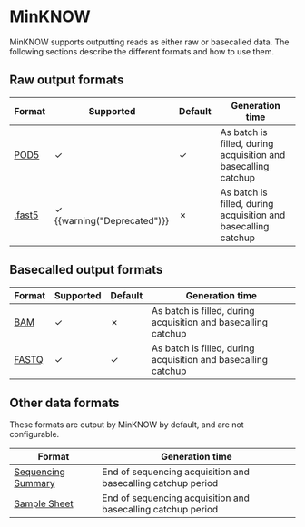 MinKNOW
=======

MinKNOW supports outputting reads as either raw or basecalled data. The following sections describe the different formats and how to use them.

Raw output formats
------------------

Format                              | Supported                                | Default | Generation time
----------------------------------- | ---------------------------------------- | ------- | ---------------
[POD5](../read_formats/pod5.md)     | ✓                                        | ✓       | As batch is filled, during acquisition and basecalling catchup
[.fast5](../read_formats/fast5.md)   | <span>✓</span> {{warning("Deprecated")}} | ✗       | As batch is filled, during acquisition and basecalling catchup


Basecalled output formats
-------------------------


Format                              | Supported | Default | Generation time
----------------------------------- | --------- | ------- | ---------------
[BAM](../read_formats/bam.md)       | ✓         | ✗       | As batch is filled, during acquisition and basecalling catchup
[FASTQ](../read_formats/fastq.md)   | ✓         | ✓       | As batch is filled, during acquisition and basecalling catchup

Other data formats
------------------

These formats are output by MinKNOW by default, and are not configurable.

Format                                                          | Generation time
--------------------------------------------------------------- | ---------------
[Sequencing Summary](../protocol_formats/sequencing_summary.md) | End of sequencing acquisition and basecalling catchup period
[Sample Sheet](../protocol_formats/sample_sheet.md)           | End of sequencing acquisition and basecalling catchup period
